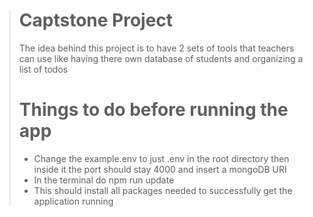 > # Captstone Project
>
> The idea behind this project is to have 2 sets of tools that teachers can use like having there own database of students and organizing a list of todos
>
> # Things to do before running the app
>
> * Change the example.env to just .env in the root directory then inside it the port should stay 4000 and insert a mongoDB URI
> * In the terminal do
> npm run update
> * This should install all packages needed to successfully get the application running